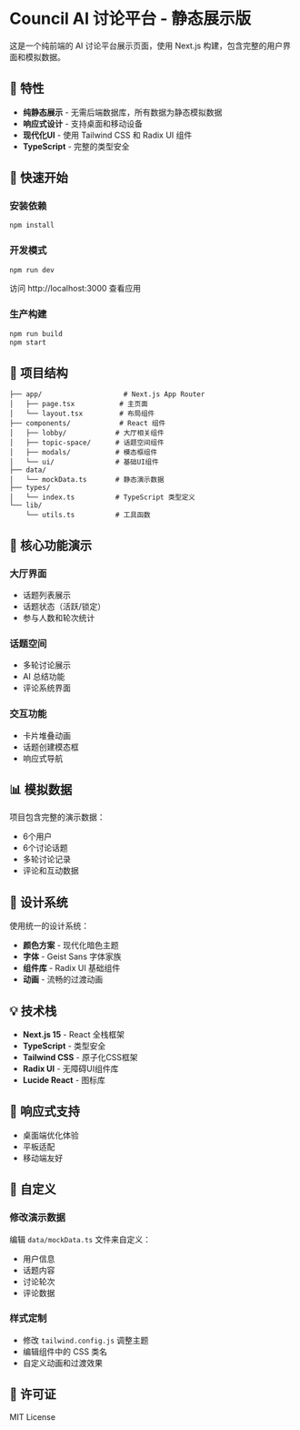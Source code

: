 # Council AI 讨论平台 - 静态展示版

这是一个纯前端的 AI 讨论平台展示页面，使用 Next.js 构建，包含完整的用户界面和模拟数据。

## 🌟 特性

- **纯静态展示** - 无需后端数据库，所有数据为静态模拟数据
- **响应式设计** - 支持桌面和移动设备
- **现代化UI** - 使用 Tailwind CSS 和 Radix UI 组件
- **TypeScript** - 完整的类型安全

## 🚀 快速开始

### 安装依赖
```bash
npm install
```

### 开发模式
```bash
npm run dev
```

访问 http://localhost:3000 查看应用

### 生产构建
```bash
npm run build
npm start
```

## 📁 项目结构

```
├── app/                    # Next.js App Router
│   ├── page.tsx           # 主页面
│   └── layout.tsx         # 布局组件
├── components/            # React 组件
│   ├── lobby/            # 大厅相关组件
│   ├── topic-space/      # 话题空间组件
│   ├── modals/           # 模态框组件
│   └── ui/               # 基础UI组件
├── data/
│   └── mockData.ts       # 静态演示数据
├── types/
│   └── index.ts          # TypeScript 类型定义
└── lib/
    └── utils.ts          # 工具函数
```

## 🎯 核心功能演示

### 大厅界面
- 话题列表展示
- 话题状态（活跃/锁定）
- 参与人数和轮次统计

### 话题空间
- 多轮讨论展示
- AI 总结功能
- 评论系统界面

### 交互功能
- 卡片堆叠动画
- 话题创建模态框
- 响应式导航

## 📊 模拟数据

项目包含完整的演示数据：
- 6个用户
- 6个讨论话题
- 多轮讨论记录
- 评论和互动数据

## 🎨 设计系统

使用统一的设计系统：
- **颜色方案** - 现代化暗色主题
- **字体** - Geist Sans 字体家族
- **组件库** - Radix UI 基础组件
- **动画** - 流畅的过渡动画

## 💡 技术栈

- **Next.js 15** - React 全栈框架
- **TypeScript** - 类型安全
- **Tailwind CSS** - 原子化CSS框架
- **Radix UI** - 无障碍UI组件库
- **Lucide React** - 图标库

## 📱 响应式支持

- 桌面端优化体验
- 平板适配
- 移动端友好

## 🔧 自定义

### 修改演示数据
编辑 `data/mockData.ts` 文件来自定义：
- 用户信息
- 话题内容
- 讨论轮次
- 评论数据

### 样式定制
- 修改 `tailwind.config.js` 调整主题
- 编辑组件中的 CSS 类名
- 自定义动画和过渡效果

## 📄 许可证

MIT License
